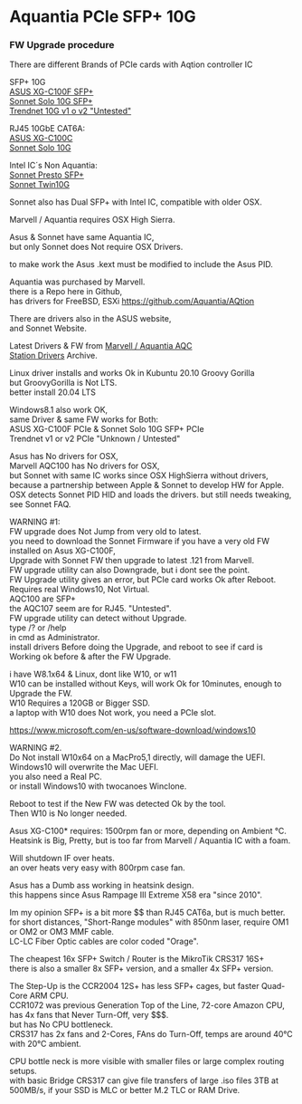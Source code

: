 # Aquantia PCIe SFP+ 10G </br>
### FW Upgrade procedure </br>

There are different Brands of PCIe cards with Aqtion controller IC

SFP+ 10G </br>
[ASUS XG-C100F SFP+](https://www.asus.com/Networking-IoT-Servers/Wired-Networking/All-series/XG-C100F/) </br>
[Sonnet Solo 10G SFP+](https://www.sonnettech.com/product/solo10g-sfp-pcie-card.html) </br>
[Trendnet 10G v1 o v2 "Untested"](https://www.trendnet.com/products/10g-sfp-pcie-adapter/10-gigabit-pcie-sfp-network-adapter-TEG-10GECSFP-v2) </br>

RJ45 10GbE CAT6A: </br>
[ASUS XG-C100C](https://www.asus.com/networking-iot-servers/wired-networking/all-series/xg-c100c/) </br>
[Sonnet Solo 10G](https://www.sonnettech.com/product/solo10g-pcie-card.html) </br>

Intel IC´s Non Aquantia: </br>
[Sonnet Presto SFP+](https://www.sonnettech.com/product/presto10gbesfp.html) </br>
[Sonnet Twin10G](https://www.sonnettech.com/product/presto10gbaset.html) </br>

Sonnet also has Dual SFP+ with Intel IC, compatible with older OSX. </br>

Marvell / Aquantia requires OSX High Sierra. </br>

Asus & Sonnet have same Aquantia IC, </br>
but only Sonnet does Not require OSX Drivers. </br>

to make work the Asus .kext must be modified to include the Asus PID. </br>

Aquantia was purchased by Marvell. </br>
there is a Repo here in Github, </br>
has drivers for FreeBSD, ESXi https://github.com/Aquantia/AQtion </br>

There are drivers also in the ASUS website, </br>
and Sonnet Website. </br>

Latest Drivers & FW from [Marvell / Aquantia AQC](https://www.marvell.com/support/downloads.html) </br>
[Station Drivers](https://www.station-drivers.com/index.php/en-us/component/remository/Drivers/Marvell/LAN/AQC-107-108-100-113-114-115-...--and--AQN-107-108-100-.../lang,en-us/) Archive. </br>

Linux driver installs and works Ok in Kubuntu 20.10 Groovy Gorilla </br>
but GroovyGorilla is Not LTS. </br>
better install 20.04 LTS </br>

Windows8.1 also work OK, </br>
same Driver & same FW works for Both: </br>
ASUS XG-C100F PCIe & Sonnet Solo 10G SFP+ PCIe </br>
Trendnet v1 or v2 PCIe "Unknown / Untested" </br>

Asus has No drivers for OSX, </br>
Marvell AQC100 has No drivers for OSX, </br>
but Sonnet with same IC works since OSX HighSierra without drivers, </br>
because a partnership between Apple & Sonnet to develop HW for Apple. </br>
OSX detects Sonnet PID HID and loads the drivers.
but still needs tweaking, see Sonnet FAQ.

WARNING #1: </br>
FW upgrade does Not Jump from very old to latest. </br>
you need to download the Sonnet Firmware if you have a very old FW installed on Asus XG-C100F, </br>
Upgrade with Sonnet FW then upgrade to latest .121 from Marvell.  </br>
FW upgrade utility can also Downgrade, but i dont see the point. </br>
FW Upgrade utility gives an error, but PCIe card works Ok after Reboot. </br>
Requires real Windows10, Not Virtual. </br>
AQC100 are SFP+ </br>
the AQC107 seem are for RJ45. "Untested". </br>
FW upgrade utility can detect without Upgrade. </br>
type /? or /help </br>
in cmd as Administrator. </br>
install drivers Before doing the Upgrade, and reboot to see if card is Working ok before & after the FW Upgrade. </br>

i have W8.1x64 & Linux, dont like W10, or w11 </br>
W10 can be installed without Keys, will work Ok for 10minutes, enough to Upgrade the FW. </br>
W10 Requires a 120GB or Bigger SSD. </br>
a laptop with W10 does Not work, you need a PCIe slot. </br>

https://www.microsoft.com/en-us/software-download/windows10 </br>

WARNING #2. </br>
Do Not install W10x64 on a MacPro5,1 directly, will damage the UEFI. </br>
Windows10 will overwrite the Mac UEFI. </br>
you also need a Real PC. </br>
or install Windows10 with twocanoes Winclone. </br>

Reboot to test if the New FW was detected Ok by the tool. </br>
Then W10 is No longer needed. </br>


Asus XG-C100* requires: 1500rpm fan or more, depending on Ambient °C. </br>
Heatsink is Big, Pretty, but is too far from Marvell / Aquantia IC with a foam. </br>

Will shutdown IF over heats. </br>
an over heats very easy with 800rpm case fan. </br>

Asus has a Dumb ass working in heatsink design. </br>
this happens since Asus Rampage III Extreme X58 era "since 2010". </br>

Im my opinion SFP+ is a bit more $$ than RJ45 CAT6a, but is much better. </br>
for short distances, "Short-Range modules" with 850nm laser, require OM1 or OM2 or OM3 MMF cable. </br>
LC-LC Fiber Optic cables are color coded "Orage". </br>

The cheapest 16x SFP+ Switch / Router is the MikroTik CRS317 16S+ </br>
there is also a smaller 8x SFP+ version, and a smaller 4x SFP+ version. </br>

The Step-Up is the CCR2004 12S+ has less SFP+ cages, but faster Quad-Core ARM CPU. </br>
CCR1072 was previous Generation Top of the Line, 72-core Amazon CPU, has 4x fans that Never Turn-Off, very $$$. </br>
but has No CPU bottleneck. </br>
CRS317 has 2x fans and 2-Cores, FAns do Turn-Off, temps are around 40°C with 20°C ambient. </br>

CPU bottle neck is more visible with smaller files or large complex routing setups. </br>
with basic Bridge CRS317 can give file transfers of large .iso files 3TB at 500MB/s, if your SSD is MLC or better M.2 TLC or RAM Drive. </br>

